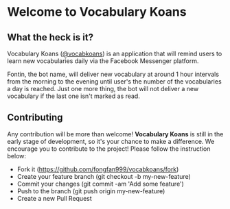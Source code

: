 # Welcome to Vocabulary Koans
## What the heck is it?
Vocabulary Koans ([@vocabkoans](https://m.me/vocabkoans)) is an application that will remind users to learn new vocabularies daily via the Facebook Messenger platform.

Fontin, the bot name, will deliver new vocabulary at around 1 hour intervals from the morning to the evening until user's the number of the vocabularies a day is reached. Just one more thing, the bot will not deliver a new vocabulary if the last one isn't marked as read.

## Contributing
Any contribution will be more than welcome! **Vocabulary Koans** is still in the early stage of development, so it's your chance to make a difference.
We encourage you to contribute to the project! Please follow the instruction below:

- Fork it (https://github.com/fongfan999/vocabkoans/fork)
- Create your feature branch (git checkout -b my-new-feature)
- Commit your changes (git commit -am 'Add some feature')
- Push to the branch (git push origin my-new-feature)
- Create a new Pull Request
